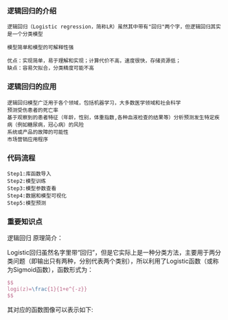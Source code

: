 ### 逻辑回归的介绍
    逻辑回归（Logistic regression，简称LR）虽然其中带有"回归"两个字，但逻辑回归其实是一个分类模型
    
    模型简单和模型的可解释性强
    
    优点：实现简单，易于理解和实现；计算代价不高，速度很快，存储资源低；
    缺点：容易欠拟合，分类精度可能不高
   
### 逻辑回归的应用
    逻辑回归模型广泛用于各个领域，包括机器学习，大多数医学领域和社会科学
    预测受伤患者的死亡率
    基于观察到的患者特征（年龄，性别，体重指数,各种血液检查的结果等）分析预测发生特定疾病（例如糖尿病，冠心病）的风险
    系统或产品的故障的可能性
    市场营销应用程序

### 代码流程
    Step1:库函数导入
    Step2:模型训练
    Step3:模型参数查看
    Step4:数据和模型可视化
    Step5:模型预测

### 重要知识点
逻辑回归 原理简介：

Logistic回归虽然名字里带“回归”，但是它实际上是一种分类方法，主要用于两分类问题（即输出只有两种，分别代表两个类别），所以利用了Logistic函数（或称为Sigmoid函数），函数形式为：
```latex
$$ 
logi(z)=\frac{1}{1+e^{-z}} 
$$
```

其对应的函数图像可以表示如下: